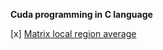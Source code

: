 **Cuda programming in C language**


 [x] [Matrix local region average](https://github.com/santanupattanayak1/ML_DS_Catalog-/blob/master/Cuda%20Programming%20/CS17EMDS11024_Prog.cu)



